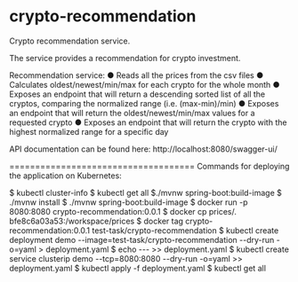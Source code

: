# crypto-recommendation

Crypto recommendation service.

The service provides a recommendation for crypto investment.

Recommendation service:
● Reads all the prices from the csv files
● Calculates oldest/newest/min/max for each crypto for the whole month
● Exposes an endpoint that will return a descending sorted list of all the cryptos,
comparing the normalized range (i.e. (max-min)/min)
● Exposes an endpoint that will return the oldest/newest/min/max values for a requested
crypto
● Exposes an endpoint that will return the crypto with the highest normalized range for a
specific day

API documentation can be found here: http://localhost:8080/swagger-ui/

====================================
Commands for deploying the application on Kubernetes:

$ kubectl cluster-info
$ kubectl get all
$./mvnw spring-boot:build-image
$ ./mvnw install
$ ./mvnw spring-boot:build-image
$ docker run -p 8080:8080 crypto-recommendation:0.0.1
$ docker cp prices/. bfe8c6a03a53:/workspace/prices
$ docker tag crypto-recommendation:0.0.1 test-task/crypto-recommendation
$ kubectl create deployment demo --image=test-task/crypto-recommendation --dry-run -o=yaml > deployment.yaml
$ echo --- >> deployment.yaml
$ kubectl create service clusterip demo --tcp=8080:8080 --dry-run -o=yaml >> deployment.yaml
$ kubectl apply -f deployment.yaml
$ kubectl get all
